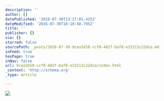 ```yaml
---
description: ''
author: []
datePublished: '2016-07-30T13:27:01.425Z'
dateModified: '2016-07-30T10:18:48.795Z'
title: ''
publisher: {}
via: {}
starred: false
sourcePath: _posts/2016-07-30-9cea3d10-ccf0-482f-baf8-e15211c22dca.md
inFeed: true
hasPage: true
inNav: false
url: 9cea3d10-ccf0-482f-baf8-e15211c22dca/index.html
_context: 'http://schema.org'
_type: Article

---
```

![](https://the-grid-user-content.s3-us-west-2.amazonaws.com/595b565a-16e3-47a0-8fac-2748f240e1c4.jpg)